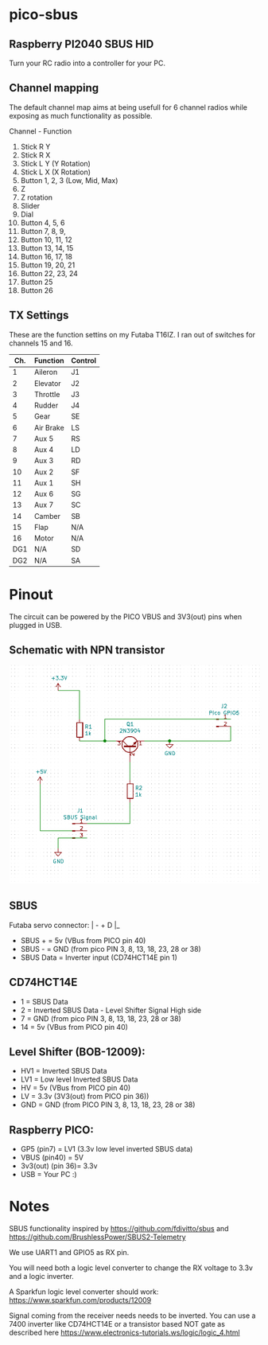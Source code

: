 # pico-sbus
## Raspberry PI2040 SBUS HID
Turn your RC radio into a controller for your PC.

## Channel mapping
The default channel map aims at being usefull for 6 channel radios while exposing as much functionality as possible.

Channel - Function
1. Stick R Y
2. Stick R X
3. Stick L Y (Y Rotation)
4. Stick L X (X Rotation)
5. Button 1, 2, 3 (Low, Mid, Max)
6. Z
7. Z rotation
8. Slider
9. Dial
10. Button 4, 5, 6
11. Button 7, 8, 9,
12. Button 10, 11, 12
13. Button 13, 14, 15
14. Button 16, 17, 18
15. Button 19, 20, 21
16. Button 22, 23, 24
17. Button 25
18. Button 26

## TX Settings
These are the function settins on my Futaba T16IZ. I ran out of switches for channels 15 and 16.

|Ch.| Function  | Control |
|---|-----------|---------|
| 1 | Aileron   | J1      |
| 2 | Elevator  | J2      |
| 3 | Throttle  | J3      |
| 4 | Rudder    | J4      |
| 5 | Gear      | SE      |
| 6 | Air Brake | LS      |
| 7 | Aux 5     | RS      |
| 8 | Aux 4     | LD      |
| 9 | Aux 3     | RD      |
|10 | Aux 2     | SF      |
|11 | Aux 1     | SH      |
|12 | Aux 6     | SG      |
|13 | Aux 7     | SC      |
|14 | Camber    | SB      |
|15 | Flap      | N/A     |
|16 | Motor     | N/A     |
|DG1| N/A       | SD      |
|DG2| N/A       | SA      |

# Pinout
The circuit can be powered by the PICO VBUS and 3V3(out) pins when plugged in USB.

## Schematic with NPN transistor
![NPN Inverter and logic level translator](https://raw.githubusercontent.com/mmosca/pico-sbus/main/docs/schematic.png)

## SBUS
Futaba servo connector: | - + D |_

* SBUS + = 5v (VBus from PICO pin 40)
* SBUS - = GND (from pico PIN 3, 8, 13, 18, 23, 28 or 38)
* SBUS Data = Inverter input (CD74HCT14E pin 1)

## CD74HCT14E
* 1 = SBUS Data
* 2 = Inverted SBUS Data - Level Shifter Signal High side
* 7 = GND (from pico PIN 3, 8, 13, 18, 23, 28 or 38)
* 14 = 5v (VBus from PICO pin 40)

## Level Shifter (BOB-12009):
* HV1 = Inverted SBUS Data
* LV1 = Low level Inverted SBUS Data
* HV = 5v (VBus from PICO pin 40)
* LV = 3.3v (3V3(out) from PICO pin 36))
* GND = GND (from PICO PIN 3, 8, 13, 18, 23, 28 or 38)

## Raspberry PICO:
* GP5 (pin7) = LV1 (3.3v low level inverted SBUS data)
* VBUS (pin40) = 5V 
* 3v3(out) (pin 36)= 3.3v
* USB = Your PC :)


# Notes
SBUS functionality inspired by https://github.com/fdivitto/sbus and https://github.com/BrushlessPower/SBUS2-Telemetry

We use UART1 and GPIO5 as RX pin.

You will need both a logic level converter to change the RX voltage to 3.3v and a logic inverter.

A Sparkfun logic level converter should work: https://www.sparkfun.com/products/12009

Signal coming from the receiver needs needs to be inverted.
You can use a 7400 inverter like CD74HCT14E or a transistor based NOT gate as described here https://www.electronics-tutorials.ws/logic/logic_4.html



